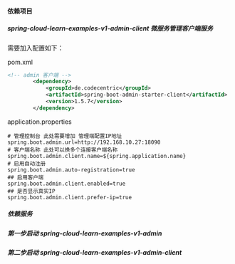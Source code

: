 #### 依赖项目

##### spring-cloud-learn-examples-v1-admin-client 微服务管理客户端服务

需要加入配置如下：

pom.xml

```xml
<!-- admin 客户端 -->
		<dependency>
			<groupId>de.codecentric</groupId>
			<artifactId>spring-boot-admin-starter-client</artifactId>
			<version>1.5.7</version>
		</dependency>
```

application.properties

```properties
# 管理控制台 此处需要增加 管理端配置IP地址
spring.boot.admin.url=http://192.168.10.27:18090
# 客户端名称 此处可以换多个连接客户端名称
spring.boot.admin.client.name=${spring.application.name}
# 启用自动注册
spring.boot.admin.auto-registration=true
## 启用客户端
spring.boot.admin.client.enabled=true
## 是否显示真实IP
spring.boot.admin.client.prefer-ip=true

```



##### 依赖服务  

##### 	第一步启动  spring-cloud-learn-examples-v1-admin 

##### 	第二步启动 spring-cloud-learn-examples-v1-admin-client

​	

